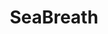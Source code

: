 ---
layout: post
title: SeaBreath
banner : images/banner-pulse-standard.jpg
external_url:  https://www.sea-breath.com/
categories: distributors
thumbnail: images/distributor-seabreath.png
address: |
    Location 303, Daiko Building, 
    1-27-5 Asakusabashi, Taito-ku, 
    Tokyo 111-0053
phone: +3-6240-9627
email: yamada.naosuke@sea-breath.com
web: https://www.sea-breath.com/
---